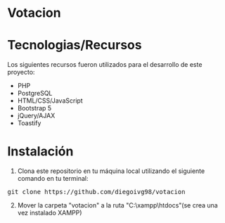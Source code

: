 # Votacion

# Tecnologias/Recursos
Los siguientes recursos fueron utilizados para el desarrollo de este proyecto:

- PHP
- PostgreSQL
- HTML/CSS/JavaScript
- Bootstrap 5
- jQuery/AJAX
- Toastify

# Instalación

1. Clona este repositorio en tu máquina local utilizando el siguiente comando en tu terminal:
<pre>git clone https://github.com/diegoivg98/votacion</pre>

2. Mover la carpeta "votacion" a la ruta "C:\xampp\htdocs"(se crea una vez instalado XAMPP)
